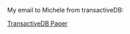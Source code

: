 My email to Michele from transactiveDB:

<a href=exscale.info/papers/TransactiveDB.pdf>TransactiveDB Paper<a/>
